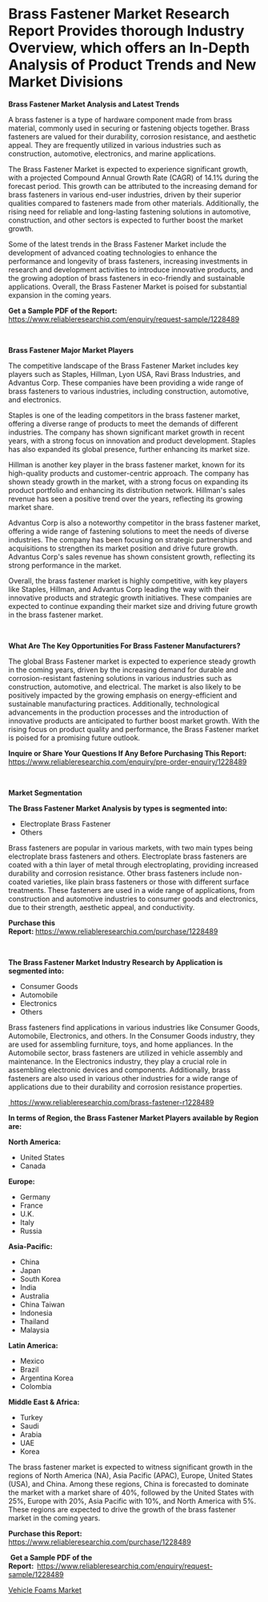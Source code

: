 <p><h1>Brass Fastener Market Research Report Provides thorough Industry Overview, which offers an In-Depth Analysis of Product Trends and New Market Divisions</h1></p><p><strong>Brass Fastener Market Analysis and Latest Trends</strong></p>
<p><p>A brass fastener is a type of hardware component made from brass material, commonly used in securing or fastening objects together. Brass fasteners are valued for their durability, corrosion resistance, and aesthetic appeal. They are frequently utilized in various industries such as construction, automotive, electronics, and marine applications.</p><p>The Brass Fastener Market is expected to experience significant growth, with a projected Compound Annual Growth Rate (CAGR) of 14.1% during the forecast period. This growth can be attributed to the increasing demand for brass fasteners in various end-user industries, driven by their superior qualities compared to fasteners made from other materials. Additionally, the rising need for reliable and long-lasting fastening solutions in automotive, construction, and other sectors is expected to further boost the market growth.</p><p>Some of the latest trends in the Brass Fastener Market include the development of advanced coating technologies to enhance the performance and longevity of brass fasteners, increasing investments in research and development activities to introduce innovative products, and the growing adoption of brass fasteners in eco-friendly and sustainable applications. Overall, the Brass Fastener Market is poised for substantial expansion in the coming years.</p></p>
<p><strong>Get a Sample PDF of the Report:&nbsp;</strong> <a href="https://www.reliableresearchiq.com/enquiry/request-sample/1228489">https://www.reliableresearchiq.com/enquiry/request-sample/1228489</a></p>
<p>&nbsp;</p>
<p><strong>Brass Fastener Major Market Players</strong></p>
<p><p>The competitive landscape of the Brass Fastener Market includes key players such as Staples, Hillman, Lyon USA, Ravi Brass Industries, and Advantus Corp. These companies have been providing a wide range of brass fasteners to various industries, including construction, automotive, and electronics.</p><p>Staples is one of the leading competitors in the brass fastener market, offering a diverse range of products to meet the demands of different industries. The company has shown significant market growth in recent years, with a strong focus on innovation and product development. Staples has also expanded its global presence, further enhancing its market size.</p><p>Hillman is another key player in the brass fastener market, known for its high-quality products and customer-centric approach. The company has shown steady growth in the market, with a strong focus on expanding its product portfolio and enhancing its distribution network. Hillman's sales revenue has seen a positive trend over the years, reflecting its growing market share.</p><p>Advantus Corp is also a noteworthy competitor in the brass fastener market, offering a wide range of fastening solutions to meet the needs of diverse industries. The company has been focusing on strategic partnerships and acquisitions to strengthen its market position and drive future growth. Advantus Corp's sales revenue has shown consistent growth, reflecting its strong performance in the market.</p><p>Overall, the brass fastener market is highly competitive, with key players like Staples, Hillman, and Advantus Corp leading the way with their innovative products and strategic growth initiatives. These companies are expected to continue expanding their market size and driving future growth in the brass fastener market.</p></p>
<p>&nbsp;</p>
<p><strong>What Are The Key Opportunities For Brass Fastener Manufacturers?</strong></p>
<p><p>The global Brass Fastener market is expected to experience steady growth in the coming years, driven by the increasing demand for durable and corrosion-resistant fastening solutions in various industries such as construction, automotive, and electrical. The market is also likely to be positively impacted by the growing emphasis on energy-efficient and sustainable manufacturing practices. Additionally, technological advancements in the production processes and the introduction of innovative products are anticipated to further boost market growth. With the rising focus on product quality and performance, the Brass Fastener market is poised for a promising future outlook.</p></p>
<p><strong>Inquire or Share Your Questions If Any Before Purchasing This Report:</strong> <a href="https://www.reliableresearchiq.com/enquiry/pre-order-enquiry/1228489">https://www.reliableresearchiq.com/enquiry/pre-order-enquiry/1228489</a></p>
<p>&nbsp;</p>
<p><strong>Market Segmentation</strong></p>
<p><strong>The Brass Fastener Market Analysis by types is segmented into:</strong></p>
<p><ul><li>Electroplate Brass Fastener</li><li>Others</li></ul></p>
<p><p>Brass fasteners are popular in various markets, with two main types being electroplate brass fasteners and others. Electroplate brass fasteners are coated with a thin layer of metal through electroplating, providing increased durability and corrosion resistance. Other brass fasteners include non-coated varieties, like plain brass fasteners or those with different surface treatments. These fasteners are used in a wide range of applications, from construction and automotive industries to consumer goods and electronics, due to their strength, aesthetic appeal, and conductivity.</p></p>
<p><strong>Purchase this Report:&nbsp;</strong><a href="https://www.reliableresearchiq.com/purchase/1228489">https://www.reliableresearchiq.com/purchase/1228489</a></p>
<p>&nbsp;</p>
<p><strong>The Brass Fastener Market Industry Research by Application is segmented into:</strong></p>
<p><ul><li>Consumer Goods</li><li>Automobile</li><li>Electronics</li><li>Others</li></ul></p>
<p><p>Brass fasteners find applications in various industries like Consumer Goods, Automobile, Electronics, and others. In the Consumer Goods industry, they are used for assembling furniture, toys, and home appliances. In the Automobile sector, brass fasteners are utilized in vehicle assembly and maintenance. In the Electronics industry, they play a crucial role in assembling electronic devices and components. Additionally, brass fasteners are also used in various other industries for a wide range of applications due to their durability and corrosion resistance properties.</p></p>
<p><a href="https://www.reliableresearchiq.com/brass-fastener-r1228489">&nbsp;https://www.reliableresearchiq.com/brass-fastener-r1228489</a></p>
<p><strong>In terms of Region, the Brass Fastener Market Players available by Region are:</strong></p>
<p>
    <p> <strong> North America: </strong>
        <ul>
            <li>United States</li>
            <li>Canada</li>
        </ul>
        </p> 
    <p> <strong> Europe: </strong>
        <ul>
            <li>Germany</li>
            <li>France</li>
            <li>U.K.</li>
            <li>Italy</li>
            <li>Russia</li>
        </ul>
        </p> 
    <p> <strong> Asia-Pacific: </strong>
        <ul>
            <li>China</li>
            <li>Japan</li>
            <li>South Korea</li>
            <li>India</li>
            <li>Australia</li>
            <li>China Taiwan</li>
            <li>Indonesia</li>
            <li>Thailand</li>
            <li>Malaysia</li>
        </ul>
        </p> 
    <p> <strong> Latin America: </strong>
        <ul>
            <li>Mexico</li>
            <li>Brazil</li>
            <li>Argentina Korea</li>
            <li>Colombia</li>
        </ul>
        </p> 
    <p> <strong> Middle East & Africa: </strong>
        <ul>
            <li>Turkey</li>
            <li>Saudi</li>
            <li>Arabia</li>
            <li>UAE</li>
            <li>Korea</li>
        </ul>
    </p>
    </p>
<p><p>The brass fastener market is expected to witness significant growth in the regions of North America (NA), Asia Pacific (APAC), Europe, United States (USA), and China. Among these regions, China is forecasted to dominate the market with a market share of 40%, followed by the United States with 25%, Europe with 20%, Asia Pacific with 10%, and North America with 5%. These regions are expected to drive the growth of the brass fastener market in the coming years.</p></p>
<p><strong>Purchase this Report: </strong><a href="https://www.reliableresearchiq.com/purchase/1228489">https://www.reliableresearchiq.com/purchase/1228489</a></p>
<p>&nbsp;<strong>Get a Sample PDF of the Report:&nbsp;&nbsp;</strong><a href="https://www.reliableresearchiq.com/enquiry/request-sample/1228489">https://www.reliableresearchiq.com/enquiry/request-sample/1228489</a></p>
<p><strong></strong></p>
<p><p><a href="https://view.publitas.com/reportprime-1/vehicle-foams-market-trends-and-analysis-opportunities-and-challenges-for-future-growth-2024-2031/">Vehicle Foams Market</a></p></p>